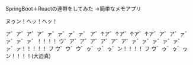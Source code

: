 SpringBoot＋Reactの連帯をしてみた
→簡単なメモアプリ

ヌゥン！ヘッ！ヘッ！

ア゛ア゛ア゛ア゛ァ゛ァ゛ァ゛ァ゛
ア゛↑ア゛↑ア゛↑ア゛↑ア゛ア゛ア゛ァ゛ァ゛ァ゛ァ゛！！！！
ウ゛ア゛ア゛ア゛ア゛ア゛ア゛ァ゛ァ゛ァ゛ァ゛ァ゛ァ゛ァ！！！！！
フ ウ゛ウ゛ウ゛ゥ゛ゥ゛ゥ゛ン！！！！
フ ウ゛ゥ゛ゥ゛ゥン！！！！(大迫真)